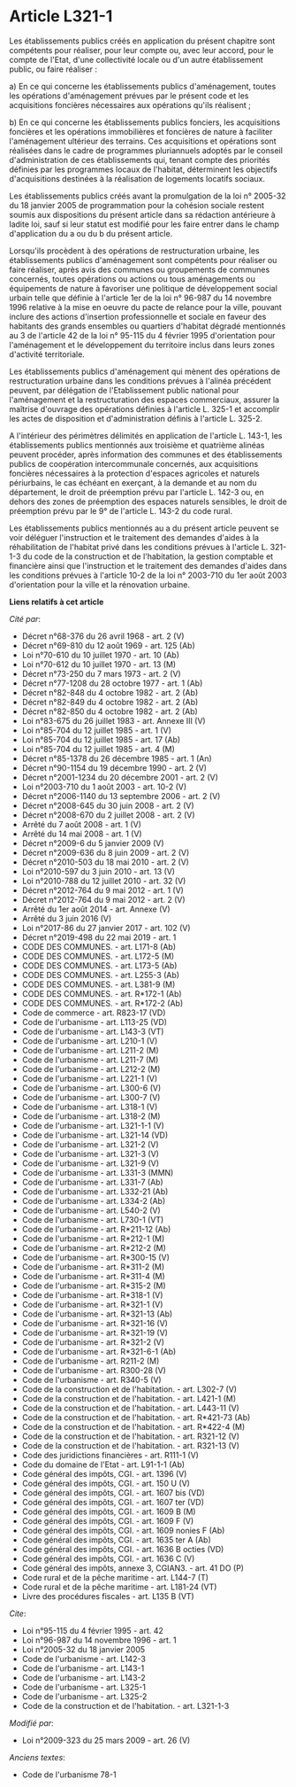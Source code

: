 # Article L321-1

Les établissements publics créés en application du présent chapitre sont compétents pour réaliser, pour leur compte ou, avec
leur accord, pour le compte de l'Etat, d'une collectivité locale ou d'un autre établissement public, ou faire réaliser : 

a) En ce qui concerne les établissements publics d'aménagement, toutes les opérations d'aménagement prévues par le présent
code et les acquisitions foncières nécessaires aux opérations qu'ils réalisent ; 

b) En ce qui concerne les établissements publics fonciers, les acquisitions foncières et les opérations immobilières et
foncières de nature à faciliter l'aménagement ultérieur des terrains. Ces acquisitions et opérations sont réalisées dans le
cadre de programmes pluriannuels adoptés par le conseil d'administration de ces établissements qui, tenant compte des
priorités définies par les programmes locaux de l'habitat, déterminent les objectifs d'acquisitions destinées à la
réalisation de logements locatifs sociaux. 

Les établissements publics créés avant la promulgation de la loi n° 2005-32 du 18 janvier 2005 de programmation pour la
cohésion sociale restent soumis aux dispositions du présent article dans sa rédaction antérieure à ladite loi, sauf si leur
statut est modifié pour les faire entrer dans le champ d'application du a ou du b du présent article. 

Lorsqu'ils procèdent à des opérations de restructuration urbaine, les établissements publics d'aménagement sont compétents
pour réaliser ou faire réaliser, après avis des communes ou groupements de communes concernés, toutes opérations ou actions
ou tous aménagements ou équipements de nature à favoriser une politique de développement social urbain telle que définie à
l'article 1er de la loi n° 96-987 du 14 novembre 1996 relative à la mise en oeuvre du pacte de relance pour la ville, pouvant
inclure des actions d'insertion professionnelle et sociale en faveur des habitants des grands ensembles ou quartiers
d'habitat dégradé mentionnés au 3 de l'article 42 de la loi n° 95-115 du 4 février 1995 d'orientation pour l'aménagement et
le développement du territoire inclus dans leurs zones d'activité territoriale. 

Les établissements publics d'aménagement qui mènent des opérations de restructuration urbaine dans les conditions prévues à
l'alinéa précédent peuvent, par délégation de l'Etablissement public national pour l'aménagement et la restructuration des
espaces commerciaux, assurer la maîtrise d'ouvrage des opérations définies à l'article L. 325-1 et accomplir les actes de
disposition et d'administration définis à l'article L. 325-2.

A l'intérieur des périmètres délimités en application de l'article L. 143-1, les établissements publics mentionnés aux
troisième et quatrième alinéas peuvent procéder, après information des communes et des établissements publics de coopération
intercommunale concernés, aux acquisitions foncières nécessaires à la protection d'espaces agricoles et naturels périurbains,
le cas échéant en exerçant, à la demande et au nom du département, le droit de préemption prévu par l'article L. 142-3 ou, en
dehors des zones de préemption des espaces naturels sensibles, le droit de préemption prévu par le 9° de l'article L. 143-2
du code rural. 

Les établissements publics mentionnés au a du présent article peuvent se voir déléguer l'instruction et le traitement des
demandes d'aides à la réhabilitation de l'habitat privé dans les conditions prévues à l'article L. 321-1-3 du code de la
construction et de l'habitation, la gestion comptable et financière ainsi que l'instruction et le traitement des demandes
d'aides dans les conditions prévues à l'article 10-2 de la loi n° 2003-710 du 1er août 2003 d'orientation pour la ville et la
rénovation urbaine.

**Liens relatifs à cet article**

_Cité par_:

  - Décret n°68-376 du 26 avril 1968 - art. 2 (V)
  - Décret n°69-810 du 12 août 1969 - art. 125 (Ab)
  - Loi n°70-610 du 10 juillet 1970 - art. 10 (Ab)
  - Loi n°70-612 du 10 juillet 1970 - art. 13 (M)
  - Décret n°73-250 du 7 mars 1973 - art. 2 (V)
  - Décret n°77-1208 du 28 octobre 1977 - art. 1 (Ab)
  - Décret n°82-848 du 4 octobre 1982 - art. 2 (Ab)
  - Décret n°82-849 du 4 octobre 1982 - art. 2 (Ab)
  - Décret n°82-850 du 4 octobre 1982 - art. 2 (Ab)
  - Loi n°83-675 du 26 juillet 1983 - art. Annexe III (V)
  - Loi n°85-704 du 12 juillet 1985 - art. 1 (V)
  - Loi n°85-704 du 12 juillet 1985 - art. 17 (Ab)
  - Loi n°85-704 du 12 juillet 1985 - art. 4 (M)
  - Décret n°85-1378 du 26 décembre 1985 - art. 1 (An)
  - Décret n°90-1154 du 19 décembre 1990 - art. 2 (V)
  - Décret n°2001-1234 du 20 décembre 2001 - art. 2 (V)
  - Loi n°2003-710 du 1 août 2003 - art. 10-2 (V)
  - Décret n°2006-1140 du 13 septembre 2006 - art. 2 (V)
  - Décret n°2008-645 du 30 juin 2008 - art. 2 (V)
  - Décret n°2008-670 du 2 juillet 2008 - art. 2 (V)
  - Arrêté du 7 août 2008 - art. 1 (V)
  - Arrêté du 14 mai 2008 - art. 1 (V)
  - Décret n°2009-6 du 5 janvier 2009 (V)
  - Décret n°2009-636 du 8 juin 2009 - art. 2 (V)
  - Décret n°2010-503 du 18 mai 2010 - art. 2 (V)
  - Loi n°2010-597 du 3 juin 2010 - art. 13 (V)
  - Loi n°2010-788 du 12 juillet 2010 - art. 32 (V)
  - Décret n°2012-764 du 9 mai 2012 - art. 1 (V)
  - Décret n°2012-764 du 9 mai 2012 - art. 2 (V)
  - Arrêté du 1er août 2014 - art. Annexe (V)
  - Arrêté du 3 juin 2016 (V)
  - Loi n°2017-86 du 27 janvier 2017 - art. 102 (V)
  - Décret n°2019-498 du 22 mai 2019 - art. 1
  - CODE DES COMMUNES. - art. L171-8 (Ab)
  - CODE DES COMMUNES. - art. L172-5 (M)
  - CODE DES COMMUNES. - art. L173-5 (Ab)
  - CODE DES COMMUNES. - art. L255-3 (Ab)
  - CODE DES COMMUNES. - art. L381-9 (M)
  - CODE DES COMMUNES. - art. R*172-1 (Ab)
  - CODE DES COMMUNES. - art. R*172-2 (Ab)
  - Code de commerce - art. R823-17 (VD)
  - Code de l'urbanisme - art. L113-25 (VD)
  - Code de l'urbanisme - art. L143-3 (VT)
  - Code de l'urbanisme - art. L210-1 (V)
  - Code de l'urbanisme - art. L211-2 (M)
  - Code de l'urbanisme - art. L211-7 (M)
  - Code de l'urbanisme - art. L212-2 (M)
  - Code de l'urbanisme - art. L221-1 (V)
  - Code de l'urbanisme - art. L300-6 (V)
  - Code de l'urbanisme - art. L300-7 (V)
  - Code de l'urbanisme - art. L318-1 (V)
  - Code de l'urbanisme - art. L318-2 (M)
  - Code de l'urbanisme - art. L321-1-1 (V)
  - Code de l'urbanisme - art. L321-14 (VD)
  - Code de l'urbanisme - art. L321-2 (V)
  - Code de l'urbanisme - art. L321-3 (V)
  - Code de l'urbanisme - art. L321-9 (V)
  - Code de l'urbanisme - art. L331-3 (MMN)
  - Code de l'urbanisme - art. L331-7 (Ab)
  - Code de l'urbanisme - art. L332-21 (Ab)
  - Code de l'urbanisme - art. L334-2 (Ab)
  - Code de l'urbanisme - art. L540-2 (V)
  - Code de l'urbanisme - art. L730-1 (VT)
  - Code de l'urbanisme - art. R*211-12 (Ab)
  - Code de l'urbanisme - art. R*212-1 (M)
  - Code de l'urbanisme - art. R*212-2 (M)
  - Code de l'urbanisme - art. R*300-15 (V)
  - Code de l'urbanisme - art. R*311-2 (M)
  - Code de l'urbanisme - art. R*311-4 (M)
  - Code de l'urbanisme - art. R*315-2 (M)
  - Code de l'urbanisme - art. R*318-1 (V)
  - Code de l'urbanisme - art. R*321-1 (V)
  - Code de l'urbanisme - art. R*321-13 (Ab)
  - Code de l'urbanisme - art. R*321-16 (V)
  - Code de l'urbanisme - art. R*321-19 (V)
  - Code de l'urbanisme - art. R*321-2 (V)
  - Code de l'urbanisme - art. R*321-6-1 (Ab)
  - Code de l'urbanisme - art. R211-2 (M)
  - Code de l'urbanisme - art. R300-28 (V)
  - Code de l'urbanisme - art. R340-5 (V)
  - Code de la construction et de l'habitation. - art. L302-7 (V)
  - Code de la construction et de l'habitation. - art. L421-1 (M)
  - Code de la construction et de l'habitation. - art. L443-11 (V)
  - Code de la construction et de l'habitation. - art. R*421-73 (Ab)
  - Code de la construction et de l'habitation. - art. R*422-4 (M)
  - Code de la construction et de l'habitation. - art. R321-12 (V)
  - Code de la construction et de l'habitation. - art. R321-13 (V)
  - Code des juridictions financières - art. R111-1 (V)
  - Code du domaine de l'Etat - art. L91-1-1 (Ab)
  - Code général des impôts, CGI. - art. 1396 (V)
  - Code général des impôts, CGI. - art. 150 U (V)
  - Code général des impôts, CGI. - art. 1607 bis (VD)
  - Code général des impôts, CGI. - art. 1607 ter (VD)
  - Code général des impôts, CGI. - art. 1609 B (M)
  - Code général des impôts, CGI. - art. 1609 F (V)
  - Code général des impôts, CGI. - art. 1609 nonies F (Ab)
  - Code général des impôts, CGI. - art. 1635 ter A (Ab)
  - Code général des impôts, CGI. - art. 1636 B octies (VD)
  - Code général des impôts, CGI. - art. 1636 C (V)
  - Code général des impôts, annexe 3, CGIAN3. - art. 41 DO (P)
  - Code rural et de la pêche maritime - art. L144-7 (T)
  - Code rural et de la pêche maritime - art. L181-24 (VT)
  - Livre des procédures fiscales - art. L135 B (VT)

_Cite_:

  - Loi n°95-115 du 4 février 1995 - art. 42
  - Loi n°96-987 du 14 novembre 1996 - art. 1
  - Loi n°2005-32 du 18 janvier 2005
  - Code de l'urbanisme - art. L142-3
  - Code de l'urbanisme - art. L143-1
  - Code de l'urbanisme - art. L143-2
  - Code de l'urbanisme - art. L325-1
  - Code de l'urbanisme - art. L325-2
  - Code de la construction et de l'habitation. - art. L321-1-3

_Modifié par_:

  - Loi n°2009-323 du 25 mars 2009 - art. 26 (V)

_Anciens textes_:

  - Code de l'urbanisme 78-1
